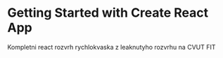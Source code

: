# Getting Started with Create React App

Kompletni react rozvrh rychlokvaska z leaknutyho rozvrhu na CVUT FIT
